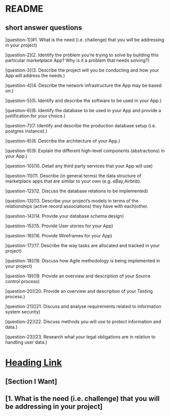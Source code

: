 # README 

## short answer questions

 [question-1](#1. What is the need (i.e. challenge) that you will be addressing in your project)

 [question-2](2. Identify the problem you’re trying to solve by building this particular marketplace App? Why is it a problem that needs solving?)

 [question-3](3. Describe the project will you be conducting and how your App will address the needs.)

 [question-4](4. Describe the network infrastructure the App may be based on.)

 [question-5](5. Identify and describe the software to be used in your App.)

 [question-6](6. Identify the database to be used in your App and provide a justification for your choice.)

 [question-7](7. Identify and describe the production database setup (i.e. postgres instance).)

 [question-8](8. Describe the architecture of your App.)

 [question-9](9. Explain the different high-level components (abstractions) in your App.)

 [question-10](10. Detail any third party services that your App will use)

 [question-11](11. Describe (in general terms) the data structure of marketplace apps that are similar to your own (e.g. eBay,Airbnb).

 [question-12](12. Discuss the database relations to be implemented)

 [question-13](13. Describe your project’s models in terms of the relationships (active record associations) they have with each)other.

 [question-14](14. Provide your database schema design)

 [question-15](15. Provide User stories for your App)

 [question-16](16. Provide Wireframes for your App)

 [question-17](17. Describe the way tasks are allocated and tracked in your project)

 [question-18](18. Discuss how Agile methodology is being implemented in your project)

 [question-19](19. Provide an overview and description of your Source control process)

 [question-20](20. Provide an overview and description of your Testing process.)

 [question-21]([21. Discuss and analyse requirements related to information system security)

 [question-22](22. Discuss methods you will use to protect information and data.)

 [question-23](23. Research what your legal obligations are in relation to handling user data.)



# [Heading Link](#section-i-want)

## [Section I Want] 

## [1. What is the need (i.e. challenge) that you will be addressing in your project]

